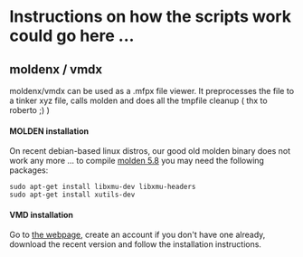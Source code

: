 # Instructions on how the scripts work could go here ...

## moldenx / vmdx
moldenx/vmdx can be used as a .mfpx file viewer. It preprocesses the file to a tinker xyz file, calls molden and does all the tmpfile cleanup ( thx to roberto ;) )
#### MOLDEN installation
On recent debian-based linux distros, our good old molden binary does not work any more ... 
to compile [molden 5.8](https://www3.cmbi.umcn.nl/molden/howtoget.html) you may need the following packages:

```
sudo apt-get install libxmu-dev libxmu-headers
sudo apt-get install xutils-dev
```
#### VMD installation
Go to [the webpage](http://www.ks.uiuc.edu/Research/vmd/), create an account if you don't have one already, download the recent version and follow the installation instructions.

